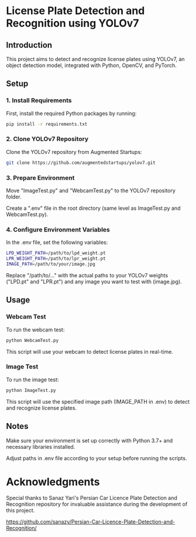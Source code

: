 # License Plate Detection and Recognition using YOLOv7

## Introduction

This project aims to detect and recognize license plates using YOLOv7, an object detection model, integrated with Python, OpenCV, and PyTorch.

## Setup

### 1. Install Requirements
First, install the required Python packages by running:

```bash
pip install -r requirements.txt
```
### 2. Clone YOLOv7 Repository

Clone the YOLOv7 repository from Augmented Startups:

```bash
git clone https://github.com/augmentedstartups/yolov7.git
```
### 3. Prepare Environment

Move "ImageTest.py" and "WebcamTest.py" to the YOLOv7 repository folder.

Create a ".env" file in the root directory (same level as ImageTest.py and WebcamTest.py).

### 4. Configure Environment Variables
In the .env file, set the following variables:
```bash
LPD_WEIGHT_PATH=/path/to/lpd_weight.pt
LPR_WEIGHT_PATH=/path/to/lpr_weight.pt
IMAGE_PATH=/path/to/your/image.jpg
```
Replace "/path/to/..." with the actual paths to your YOLOv7 weights ("LPD.pt" and "LPR.pt") and any image you want to test with (image.jpg).

## Usage

### Webcam Test

To run the webcam test:
```bash
python WebcamTest.py
```
This script will use your webcam to detect license plates in real-time.


### Image Test

To run the image test:
```bash
python ImageTest.py
```

This script will use the specified image path (IMAGE_PATH in .env) to detect and recognize license plates.

## Notes

Make sure your environment is set up correctly with Python 3.7+ and necessary libraries installed.

Adjust paths in .env file according to your setup before running the scripts.

# Acknowledgments
Special thanks to Sanaz Yari's Persian Car Licence Plate Detection and Recognition repository for invaluable assistance during the development of this project.

https://github.com/sanazy/Persian-Car-Licence-Plate-Detection-and-Recognition/
